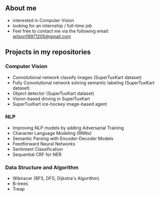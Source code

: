 ## About me
- interested in Computer Vision
- looking for an internship / full-time job
- Feel free to contact me via the following email: wilson19971205@gmail.com

## Projects in my repositories

### Computer Vision
- Convolutional network classify images (SuperTuxKart dataset)
- Fully Convolutional network solving semantic labeling (SuperTuxKart dataset)
- Object detector (SuperTuxKart dataset)
- Vision-based driving in SuperTuxKart
- SuperTuxKart ice-hockey image-based agent

### NLP
- Improving NLP models by adding Adversarial Training
- Character Language Modeling (RNNs) 
- Semantic Parsing with Encoder-Decoder Models
- Feedforward Neural Networks
- Sentiment Classification
- Sequential CRF for NER

### Data Structure and Algorithm
- Wikiracer (BFS, DFS, Dijkstra's Algorithm)
- B-trees
- Treap

<!---
wilson19971205/wilson19971205 is a ✨ special ✨ repository because its `README.md` (this file) appears on your GitHub profile.
You can click the Preview link to take a look at your changes.
--->
